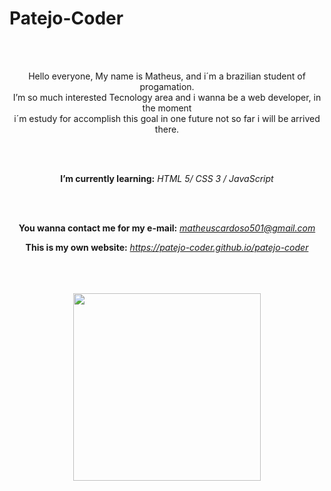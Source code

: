 <div align="left">
 
# Patejo-Coder

</div>
<div align="center">
  
</br>
</br>

Hello everyone, My name is Matheus, and i´m a brazilian student of progamation.</br>
I’m so much interested Tecnology area and i wanna be a web developer, in the moment</br> i´m estudy for accomplish this goal in one future not so far i will be arrived there.

</br>
</br>

**I’m currently learning:** *HTML 5/ CSS 3 / JavaScript*

</br>
</br>

**You wanna contact me for my e-mail:**
*matheuscardoso501@gmail.com*

**This is my own website:**
*https://patejo-coder.github.io/patejo-coder* 

</br>
</br>
</br>

  <div>  
    <a href="https://github.com/anuraghazra/github-readme-stats">
      <img height=300 align="center" src="https://github-readme-stats.vercel.app/api?username=patejo-coder&show_icons=true&theme=neon"
      media="(prefers-color-scheme: dark)" />
    </a>
  </div>
</div>
